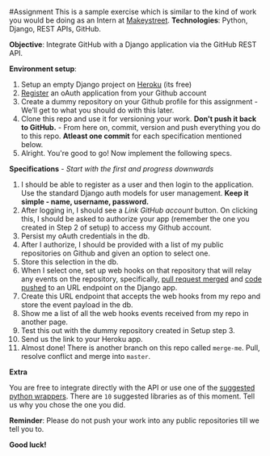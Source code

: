 #Assignment
This is a sample exercise which is similar to the kind of work you would be doing as an Intern at [Makeystreet](http://www.makeystreet.com).
__Technologies__: Python, Django, REST APIs, GitHub.

__Objective__: Integrate GitHub with a Django application via the GitHub REST API.

__Environment setup__:

1. Setup an empty Django project on [Heroku](https://www.heroku.com/) (its free)
2. [Register](https://github.com/settings/applications/new) an oAuth application from your Github account
3. Create a dummy repository on your Github profile for this assignment - We’ll get to what you should do with this later.
4. Clone this repo and use it for versioning your work. __Don't push it back to GitHub.__ - From here on, commit, version and push everything you do to this repo. __Atleast one commit__ for each specification mentioned below.
5. Alright. You're good to go! Now implement the following specs.


__Specifications__ - _Start with the first and progress downwards_

1. I should be able to register as a user and then login to the application. Use the standard Django auth models for user management. __Keep it simple - name, username, password.__
2. After logging in, I should see a _Link GitHub account_ button. On clicking this, I should be asked to authorize your app (remember the one you created in Step 2 of setup) to access my Github account.
3. Persist my oAuth credentials in the db.
4. After I authorize, I should be provided with a list of my public repositories on Github and given an option to select one.
5. Store this selection in the db.
6. When I select one, set up web hooks on that repository that will relay any events on the repository, specifically, [pull request merged](https://developer.github.com/v3/activity/events/types/#pullrequestevent) and [code pushed](https://developer.github.com/v3/activity/events/types/#pushevent) to an URL endpoint on the Django app.
7. Create this URL endpoint that accepts the web hooks from my repo and store the event payload in the db.
8. Show me a list of all the web hooks events received from my repo in another page.
9. Test this out with the dummy repository created in Setup step 3.
10. Send us the link to your Heroku app.
11. Almost done! There is another branch on this repo called `merge-me`. Pull, resolve conflict and merge into `master`.

__Extra__

You are free to integrate directly with the API or use one of the [suggested python wrappers](https://developer.github.com/libraries/). There are `10` suggested libraries as of this moment. Tell us why you chose the one you did.

__Reminder__: Please do not push your work into any public repositories till we tell you to.

__Good luck!__
